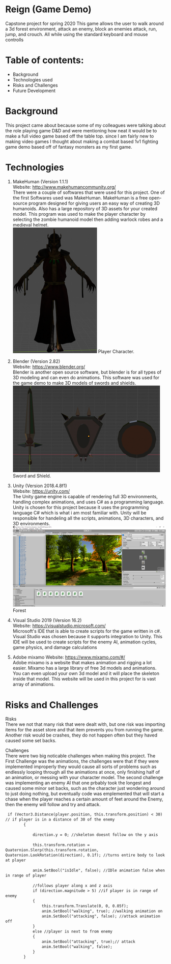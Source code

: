 # Reign (Game Demo)
Capstone project for spring 2020 This game allows the user to walk around a 3d forest environment, attack an enemy, block an enemies attack, run, jump, and crouch. All while using the standard keyboard and mouse controlls

# Table of contents:
* Background
* Technologies used
* Risks and Challenges
* Future Development

# Background
This project came about because some of my colleagues were talking about the role playing game D&D and were mentioning how neat it would be to make a full video game based off the table top. since I am fairly new to making video games I thought about making a combat based 1v1 fighting game demo based off of fantasy monsters as my first game.

# Technologies
1. MakeHuman (Version 1.1.1)  
Website: http://www.makehumancommunity.org/  
There were a couple of softwares that were used for this project. One of the first Softwares used was MakeHuman. MakeHuman is a free open-source program designed for giving users an easy way of creating 3D humanoids. Also has a large repository of 3D assets for your created model. This program was used to make the player character by selecting the zombie humanoid model then adding warlock robes and a medieval helmet.    
![Player Character](/docs/2A.png)
Player Character.  
  
2. Blender (Version 2.82)  
Website: https://www.blender.org/  
Blender is another open source software, but blender is for all types of 3D modeling and can even do animations. This software was used for the game demo to make 3D models of swords and shields.  
![Sword and Shield](/docs/3A.png)  
Sword and Shield.  
  
4. Unity (Version 2018.4.8f1)  
Website: https://unity.com/  
The Unity game engine is capable of rendering full 3D environments, handling complex animations, and uses C# as a programming language. Unity is chosen for this project because it uses the programming language C# which is what i am most familiar with. Unity will be responsible for handeling all the scripts, animations, 3D characters, and 3D environments.  
![Forest](/docs/4A.png)  
Forest  

3. Visual Studio 2019 (Version 16.2)  
Website: https://visualstudio.microsoft.com/  
Microsoft's IDE that is able to create scripts for the game written in c#. Visual Studio was chosen because it supports integration to Unity. This IDE will be used to create scripts for the enemy AI, animation cycles, game physics, and damage calculations  
  
4. Adobe mixamo
Website: https://www.mixamo.com/#/  
Adobe mixamo is a website that makes animation and rigging a lot easier. Mixamo has a large library of free 3d models and animations. You can even upload your own 3d model and it will place the skeleton inside that model. This website will be used in this project for is vast array of animations.  
  
# Risks and Challenges
Risks  
There we not that many risk that were dealt with, but one risk was importing items for the asset store and that item prevents you from running the game. Another risk would be crashes, they do not happen often but they haved caused some set backs.  
  
Challenges  
There were two big noticable challenges when making this project. The First Challenge was the animations, the challenges were that if they were implemented improperly they would cause all sorts of problems such as endlessly looping through all the animations at once, only finishing half of an animation, or messing with your character model. The second challenge was implementing an enemy AI that one prbably took the longest and caused some minor set backs, such as the character just wondering around to just doing nothing, but eventually code was emplemented that will start a chase when the player reaches a certain amount of feet around the Enemy, then the enemy will follow and try and attack.  
```
 if (Vector3.Distance(player.position, this.transform.position) < 30) // if player is in a distance of 30 of the enemy
        {
            
            direction.y = 0; //skeleton doesnt follow on the y axis

            this.transform.rotation = Quaternion.Slerp(this.transform.rotation, Quaternion.LookRotation(direction), 0.1f); //turns entire body to look at player

            anim.SetBool("isIdle", false); //IDle animation false when in range of player

            //follows player along x and z axis
            if (direction.magnitude > 5) //if player is in range of enemy
            {
                this.transform.Translate(0, 0, 0.05f);
                anim.SetBool("walking", true); //walking animation on
                anim.SetBool("attacking", false); //attack animation off
            }
            else //player is next to from enemy
            {
                anim.SetBool("attacking", true);// attack
                anim.SetBool("walking", false);
            }
        }
```
